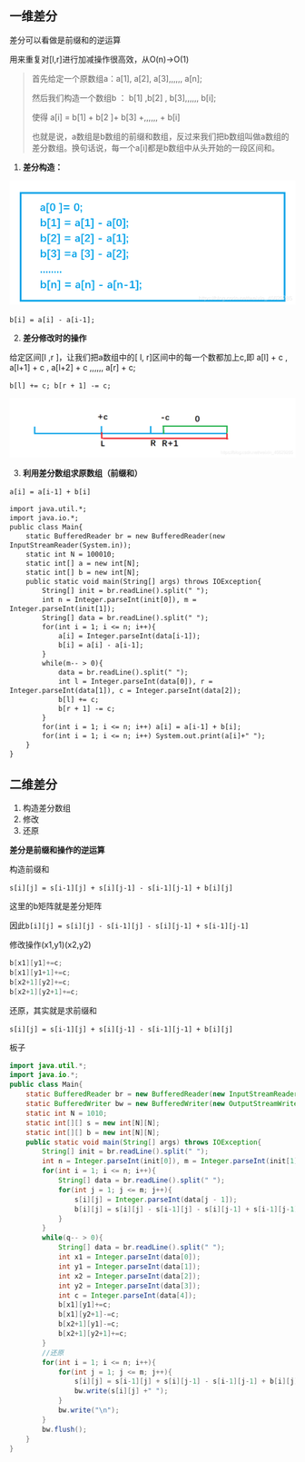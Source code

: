 ## 一维差分

差分可以看做是前缀和的逆运算

用来重复对[l,r]进行加减操作很高效，从O(n)->O(1)

> 首先给定一个原数组a：a[1], a[2], a[3],,,,,, a[n];
>
> 然后我们构造一个数组b ： b[1] ,b[2] , b[3],,,,,, b[i];
>
> 使得 a[i] = b[1] + b[2 ]+ b[3] +,,,,,, + b[i]
>
> 也就是说，a数组是b数组的前缀和数组，反过来我们把b数组叫做a数组的差分数组。换句话说，每一个a[i]都是b数组中从头开始的一段区间和。

1. **差分构造：**

![<img src="https://img-blog.csdnimg.cn/20201215214337143.png"   width="80%">](img/watermark,type_ZmFuZ3poZW5naGVpdGk,shadow_10,text_aHR0cHM6Ly9ibG9nLmNzZG4ubmV0L3dlaXhpbl80NTYyOTI4NQ==,size_16,color_FFFFFF,t_70.png)

`b[i] = a[i] - a[i-1];`

2. **差分修改时的操作**

给定区间[l ,r ]，让我们把a数组中的[ l, r]区间中的每一个数都加上c,即 a[l] + c , a[l+1] + c , a[l+2] + c ,,,,,, a[r] + c;

`b[l] += c; b[r + 1] -= c;`

![在这里插入图片描述](img/watermark,type_ZmFuZ3poZW5naGVpdGk,shadow_10,text_aHR0cHM6Ly9ibG9nLmNzZG4ubmV0L3dlaXhpbl80NTYyOTI4NQ==,size_16,color_FFFFFF,t_70-16728896203873.png)

3. **利用差分数组求原数组（前缀和）**

`a[i] = a[i-1] + b[i]`

```
import java.util.*;
import java.io.*;
public class Main{
    static BufferedReader br = new BufferedReader(new InputStreamReader(System.in));
    static int N = 100010;
    static int[] a = new int[N];
    static int[] b = new int[N];
    public static void main(String[] args) throws IOException{
        String[] init = br.readLine().split(" ");
        int n = Integer.parseInt(init[0]), m = Integer.parseInt(init[1]);
        String[] data = br.readLine().split(" ");
        for(int i = 1; i <= n; i++){
            a[i] = Integer.parseInt(data[i-1]);
            b[i] = a[i] - a[i-1];
        }
        while(m-- > 0){
            data = br.readLine().split(" ");
            int l = Integer.parseInt(data[0]), r = Integer.parseInt(data[1]), c = Integer.parseInt(data[2]);
            b[l] += c;
            b[r + 1] -= c;
        }
        for(int i = 1; i <= n; i++) a[i] = a[i-1] + b[i];
        for(int i = 1; i <= n; i++) System.out.print(a[i]+" ");
    }
}
```

## 二维差分

1. 构造差分数组
2. 修改
3. 还原

**差分是前缀和操作的逆运算**

构造前缀和

`s[i][j] = s[i-1][j] + s[i][j-1] - s[i-1][j-1] + b[i][j]`

这里的b矩阵就是差分矩阵

因此`b[i][j] = s[i][j] - s[i-1][j] - s[i][j-1] + s[i-1][j-1]`

修改操作(x1,y1)(x2,y2)

```java
b[x1][y1]+=c;
b[x1][y1+1]+=c;
b[x2+1][y2]+=c;
b[x2+1][y2+1]+=c;
```

还原，其实就是求前缀和

`s[i][j] = s[i-1][j] + s[i][j-1] - s[i-1][j-1] + b[i][j]`

板子

```java
import java.util.*;
import java.io.*;
public class Main{
    static BufferedReader br = new BufferedReader(new InputStreamReader(System.in));
    static BufferedWriter bw = new BufferedWriter(new OutputStreamWriter(System.out));
    static int N = 1010;
    static int[][] s = new int[N][N];
    static int[][] b = new int[N][N];
    public static void main(String[] args) throws IOException{
        String[] init = br.readLine().split(" ");
        int n = Integer.parseInt(init[0]), m = Integer.parseInt(init[1]), q = Integer.parseInt(init[2]);
        for(int i = 1; i <= n; i++){
            String[] data = br.readLine().split(" ");
            for(int j = 1; j <= m; j++){
                s[i][j] = Integer.parseInt(data[j - 1]);
                b[i][j] = s[i][j] - s[i-1][j] - s[i][j-1] + s[i-1][j-1];
            }
        }
        while(q-- > 0){
            String[] data = br.readLine().split(" ");
            int x1 = Integer.parseInt(data[0]);
            int y1 = Integer.parseInt(data[1]);
            int x2 = Integer.parseInt(data[2]);
            int y2 = Integer.parseInt(data[3]);
            int c = Integer.parseInt(data[4]);
            b[x1][y1]+=c;
            b[x1][y2+1]-=c;
            b[x2+1][y1]-=c;
            b[x2+1][y2+1]+=c;
        }
        //还原
        for(int i = 1; i <= n; i++){
            for(int j = 1; j <= m; j++){
                s[i][j] = s[i-1][j] + s[i][j-1] - s[i-1][j-1] + b[i][j];
                bw.write(s[i][j] +" ");
            }
            bw.write("\n");
        }
        bw.flush();
    }
}
```

